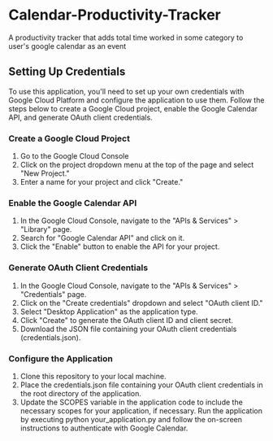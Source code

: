 # Calendar-Productivity-Tracker
A productivity tracker that adds total time worked in some category to user's google calendar as an event

## Setting Up Credentials
To use this application, you'll need to set up your own credentials with Google Cloud Platform and configure the application to use them. Follow the steps below to create a Google Cloud project, enable the Google Calendar API, and generate OAuth client credentials.
### Create a Google Cloud Project
1. Go to the Google Cloud Console
2. Click on the project dropdown menu at the top of the page and select "New Project."
3. Enter a name for your project and click "Create."
### Enable the Google Calendar API
1. In the Google Cloud Console, navigate to the "APIs & Services" > "Library" page.
2. Search for "Google Calendar API" and click on it.
3. Click the "Enable" button to enable the API for your project.
### Generate OAuth Client Credentials
1. In the Google Cloud Console, navigate to the "APIs & Services" > "Credentials" page.
2. Click on the "Create credentials" dropdown and select "OAuth client ID."
3. Select "Desktop Application" as the application type.
4. Click "Create" to generate the OAuth client ID and client secret.
5. Download the JSON file containing your OAuth client credentials (credentials.json).
### Configure the Application
1. Clone this repository to your local machine.
2. Place the credentials.json file containing your OAuth client credentials in the root directory of the application.
3. Update the SCOPES variable in the application code to include the necessary scopes for your application, if necessary.
Run the application by executing python your_application.py and follow the on-screen instructions to authenticate with Google Calendar.

